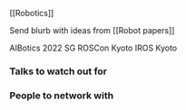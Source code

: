 [[Robotics]]

Send blurb with ideas from [[Robot papers]]

AIBotics 2022 SG
ROSCon Kyoto
IROS Kyoto

### Talks to watch out for



### People to network with


